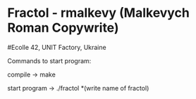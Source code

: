 # Fractol - rmalkevy (Malkevych Roman Copywrite)

#Ecolle 42, UNIT Factory, Ukraine

Commands to start program:

compile -> make

start program -> ./fractol *(write name of fractol)
